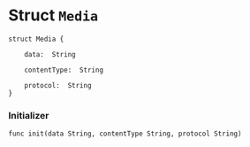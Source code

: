 # Struct `Media`

```cadence
struct Media {

    data:  String

    contentType:  String

    protocol:  String
}
```


### Initializer

```cadence
func init(data String, contentType String, protocol String)
```


